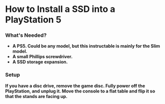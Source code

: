 <h1>How to Install a SSD into a PlayStation 5</h1>
<h3>What's Needed?</h3>
        <ul>
            <li><b>A PS5. Could be any model, but this instructable is mainly for the Slim model.</b></li>
            <li><b>A small Phillips screwdriver.</b></li>
            <li><b>A SSD storage expansion.</b></li>
        </ul>
<h3>Setup</h3>
<b>If you have a disc drive, remove the game disc. Fully power off the PlayStation, and unplug it. Move the console to a flat table and flip it so that the stands are facing up.</b>